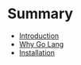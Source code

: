 # Summary

* [Introduction](README.md)
* [Why Go Lang](why-go-lang.md)
* [Installation](installation.md)

